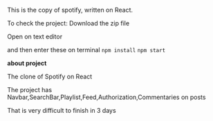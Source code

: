This is the copy of spotify, written on React.

To check the project:
Download the zip file

Open on text editor

and then enter these on terminal
```npm install```
```npm start```

**about project**

The clone of Spotify on React

The project has Navbar,SearchBar,Playlist,Feed,Authorization,Commentaries on posts

That is very difficult to finish in 3 days


